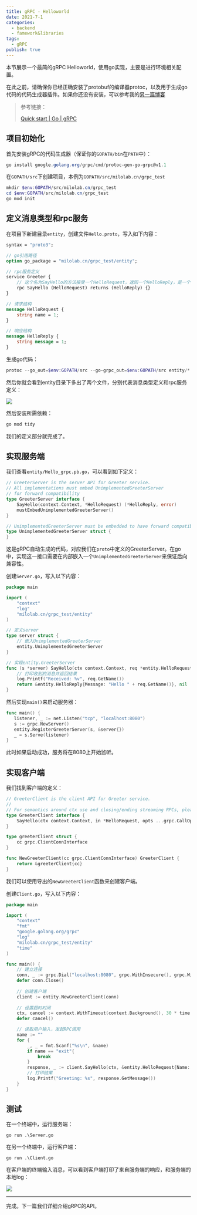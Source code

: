 ```yaml
---
title: gRPC - Helloworld
date: 2021-7-1
categories:
  - backend
  - famework&libraries
tags:
  - gRPC
publish: true
---
```


本节展示一个最简的gRPC Helloworld，使用go实现，主要是进行环境相关配置。

在此之前，请确保你已经正确安装了protobuf的编译器protoc，以及用于生成go代码的代码生成器插件。如果你还没有安装，可以参考我的[另一篇博客](https://blogs.milolab.cn/202105/protobuf_demo.html)

> 参考链接：
>
> [Quick start | Go | gRPC](https://grpc.io/docs/languages/go/quickstart/)

## 项目初始化

首先安装gRPC的代码生成器（保证你的`GOPATH/bin`在`PATH`中）：

```powershell
go install google.golang.org/grpc/cmd/protoc-gen-go-grpc@v1.1
```

在`GOPATH/src`下创建项目，本例为`GOPATH/src/milolab.cn/grpc_test`

```powershell
mkdir $env:GOPATH/src/milolab.cn/grpc_test
cd $env:GOPATH/src/milolab.cn/grpc_test
go mod init
```

## 定义消息类型和rpc服务

在项目下新建目录`entity`，创建文件`Hello.proto`，写入如下内容：

```protobuf
syntax = "proto3";

// go引用路径
option go_package = "milolab.cn/grpc_test/entity";

// rpc服务定义
service Greeter {
	// 这个名为SayHello的方法接受一个HelloRequest，返回一个HelloReply，是一个简单rpc
    rpc SayHello (HelloRequest) returns (HelloReply) {}
}

// 请求结构
message HelloRequest {
    string name = 1;
}

// 响应结构
message HelloReply {
    string message = 1;
}
```

生成go代码：

```powershell
protoc --go_out=$env:GOPATH/src --go-grpc_out=$env:GOPATH/src entity/*.proto
```

然后你就会看到entity目录下多出了两个文件，分别代表消息类型定义和rpc服务定义：

![](https://picgo-1258344804.cos.ap-chongqing.myqcloud.com/20210706092126.png)

然后安装所需依赖：

```powershell
go mod tidy
```

我们的定义部分就完成了。

## 实现服务端

我们查看`entity/Hello_grpc.pb.go`，可以看到如下定义：

```go
// GreeterServer is the server API for Greeter service.
// All implementations must embed UnimplementedGreeterServer
// for forward compatibility
type GreeterServer interface {
	SayHello(context.Context, *HelloRequest) (*HelloReply, error)
	mustEmbedUnimplementedGreeterServer()
}

// UnimplementedGreeterServer must be embedded to have forward compatible implementations.
type UnimplementedGreeterServer struct {
}
```

这是gRPC自动生成的代码，对应我们在`proto`中定义的GreeterServer。在go中，实现这一接口需要在内部嵌入一个`UnimplementedGreeterServer`来保证后向兼容性。

创建`Server.go`，写入以下内容：

```go
package main

import (
	"context"
	"log"
	"milolab.cn/grpc_test/entity"
)

// 定义server
type server struct {
    // 嵌入UnimplementedGreeterServer
	entity.UnimplementedGreeterServer
}

// 实现entity.GreeterServer
func (s *server) SayHello(ctx context.Context, req *entity.HelloRequest) (*entity.HelloReply, error) {
    // 打印收到的消息并返回结果
	log.Printf("Received: %v", req.GetName())
	return &entity.HelloReply{Message: "Hello " + req.GetName()}, nil
}
```

然后实现`main()`来启动服务器：

```go
func main() {
   listener, _ := net.Listen("tcp", "localhost:8080")
   s := grpc.NewServer()
   entity.RegisterGreeterServer(s, &server{})
   _ = s.Serve(listener)
}
```

此时如果启动成功，服务将在8080上开始监听。

## 实现客户端

我们找到客户端的定义：

```go
// GreeterClient is the client API for Greeter service.
//
// For semantics around ctx use and closing/ending streaming RPCs, please refer to https://pkg.go.dev/google.golang.org/grpc/?tab=doc#ClientConn.NewStream.
type GreeterClient interface {
	SayHello(ctx context.Context, in *HelloRequest, opts ...grpc.CallOption) (*HelloReply, error)
}

type greeterClient struct {
	cc grpc.ClientConnInterface
}

func NewGreeterClient(cc grpc.ClientConnInterface) GreeterClient {
	return &greeterClient{cc}
}
```

我们可以使用导出的`NewGreeterClient`函数来创建客户端。

创建`Client.go`，写入以下内容：

```go
package main

import (
	"context"
	"fmt"
	"google.golang.org/grpc"
	"log"
	"milolab.cn/grpc_test/entity"
	"time"
)

func main() {
	// 建立连接
	conn, _ := grpc.Dial("localhost:8080", grpc.WithInsecure(), grpc.WithBlock())
	defer conn.Close()
    
    // 创建客户端
	client := entity.NewGreeterClient(conn)
    
    // 设置超时时间
	ctx, cancel := context.WithTimeout(context.Background(), 30 * time.Second)
	defer cancel()

	// 读取用户输入，发起RPC调用
	name := ""
	for {
		_, _ = fmt.Scanf("%s\n", &name)
		if name == "exit"{
			break
		}
		response, _ := client.SayHello(ctx, &entity.HelloRequest{Name: name})
        // 打印结果
		log.Printf("Greeting: %s", response.GetMessage())
	}
}
```

## 测试

在一个终端中，运行服务端：

```
go run .\Server.go
```

在另一个终端中，运行客户端：

```
go run .\Client.go
```

在客户端的终端输入消息，可以看到客户端打印了来自服务端的响应，和服务端的本地log：

![](https://picgo-1258344804.cos.ap-chongqing.myqcloud.com/20210706104432.png)



------

完成。下一篇我们详细介绍gRPC的API。
